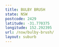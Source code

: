 ```yaml
---
title: BULBY BRUSH
state: NSW
postcode: 2429
latitude: -31.770375
longitude: 152.292395
url: /nsw/bulby-brush/
layout: suburb
---
```

